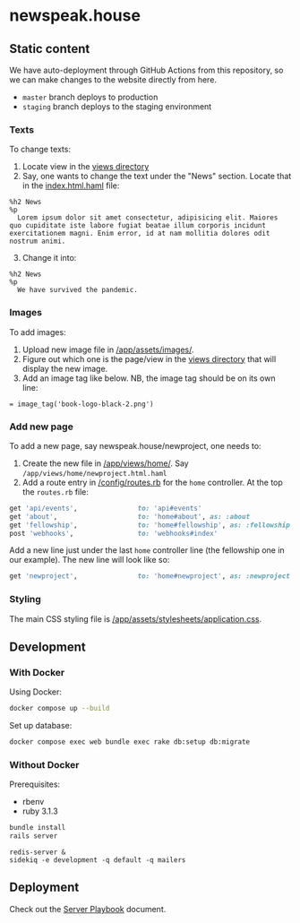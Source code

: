 # newspeak.house

## Static content

We have auto-deployment through GitHub Actions from this repository, so we can
make changes to the website directly from here.

* `master` branch deploys to production
* `staging` branch deploys to the staging environment

### Texts

To change texts:

1. Locate view in the [views directory](/app/views/home)
2. Say, one wants to change the text under the "News" section. Locate that in
the [index.html.haml](/app/views/home/index.html.haml) file:
```haml
%h2 News
%p
  Lorem ipsum dolor sit amet consectetur, adipisicing elit. Maiores quo cupiditate iste labore fugiat beatae illum corporis incidunt exercitationem magni. Enim error, id at nam mollitia dolores odit nostrum animi.
```
3. Change it into:
```haml
%h2 News
%p
  We have survived the pandemic.
```

### Images

To add images:

1. Upload new image file in [/app/assets/images/](/app/assets/images).
2. Figure out which one is the page/view in the [views directory](/app/views/home) that will display the new image.
3. Add an image tag like below. NB, the image tag should be on its own line:
```haml
= image_tag('book-logo-black-2.png')
```

### Add new page

To add a new page, say newspeak.house/newproject, one needs to:

1. Create the new file in [/app/views/home/](/app/views/home). Say `/app/views/home/newproject.html.haml`
2. Add a route entry in [/config/routes.rb](/config/routes.rb) for the `home` controller. At the top the `routes.rb` file:
```rb
get 'api/events',               to: 'api#events'
get 'about',                    to: 'home#about', as: :about
get 'fellowship',               to: 'home#fellowship', as: :fellowship
post 'webhooks',                to: 'webhooks#index'
```
Add a new line just under the last `home` controller line (the fellowship one in our example). The new line will look like so:
```rb
get 'newproject',               to: 'home#newproject', as: :newproject
```

### Styling

The main CSS styling file is
[/app/assets/stylesheets/application.css](/app/assets/stylesheets/application.css).

## Development

### With Docker

Using Docker:

```sh
docker compose up --build
```

Set up database:

```sh
docker compose exec web bundle exec rake db:setup db:migrate
```

### Without Docker

Prerequisites:

* rbenv
* ruby 3.1.3

```sh
bundle install
rails server
```

```
redis-server &
sidekiq -e development -q default -q mailers
```

## Deployment

Check out the [Server Playbook](server-playbook.md) document.
